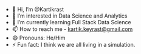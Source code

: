 - 👋 Hi, I’m @Kartikrast
- 👀 I’m interested in Data Science and Analytics
- 🌱 I’m currently learning Full Stack Data Science
- 📫 How to reach me - kartik.keyrast@gmail.com
- 😄 Pronouns: He/Him
- ⚡ Fun fact: I think we are all living in a simulation.

<!---
Kartikrast/Kartikrast is a ✨ special ✨ repository because its `README.md` (this file) appears on your GitHub profile.
You can click the Preview link to take a look at your changes.
--->
